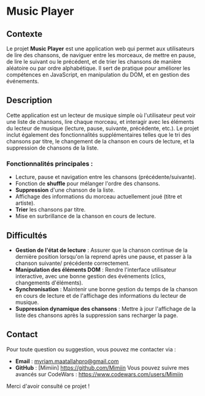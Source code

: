 # Music Player

## Contexte

Le projet **Music Player** est une application web qui permet aux utilisateurs de lire des chansons, de naviguer entre les morceaux, de mettre en pause, de lire le suivant ou le précédent, et de trier les chansons de manière aléatoire ou par ordre alphabétique. Il sert de pratique pour améliorer les compétences en JavaScript, en manipulation du DOM, et en gestion des événements.

## Description

Cette application est un lecteur de musique simple où l'utilisateur peut voir une liste de chansons, lire chaque morceau, et interagir avec les éléments du lecteur de musique (lecture, pause, suivante, précédente, etc.). Le projet inclut également des fonctionnalités supplémentaires telles que le tri des chansons par titre, le changement de la chanson en cours de lecture, et la suppression de chansons de la liste.

### Fonctionnalités principales :

- Lecture, pause et navigation entre les chansons (précédente/suivante).
- Fonction de **shuffle** pour mélanger l'ordre des chansons.
- **Suppression** d'une chanson de la liste.
- Affichage des informations du morceau actuellement joué (titre et artiste).
- **Trier** les chansons par titre.
- Mise en surbrillance de la chanson en cours de lecture.

## Difficultés

- **Gestion de l'état de lecture** : Assurer que la chanson continue de la dernière position lorsqu'on la reprend après une pause, et passer à la chanson suivante/ précédente correctement.
- **Manipulation des éléments DOM** : Rendre l'interface utilisateur interactive, avec une bonne gestion des événements (clics, changements d'éléments).
- **Synchronisation** : Maintenir une bonne gestion du temps de la chanson en cours de lecture et de l'affichage des informations du lecteur de musique.
- **Suppression dynamique des chansons** : Mettre à jour l'affichage de la liste des chansons après la suppression sans recharger la page.

## Contact

Pour toute question ou suggestion, vous pouvez me contacter via :

- **Email** : myriam.maatallahpro@gmail.com
- **GitHub** : [Mimiin] https://github.com/Mimiin
  Vous pouvez suivre mes avancés sur CodeWars : https://www.codewars.com/users/Mimiin

Merci d'avoir consulté ce projet !


